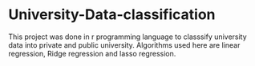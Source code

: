 # University-Data-classification

This project was done in r programming language to classsify university data into private and public university. Algorithms used here are linear regression, Ridge regression and lasso regression.
